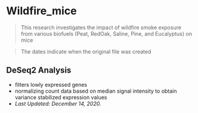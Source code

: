 # Wildfire_mice
> This research investigates the impact of wildfire smoke exposure from various biofuels (Peat, RedOak, Saline, Pine, and Eucalyptus) on mice

> The dates indicate when the original file was created

## DeSeq2 Analysis
- filters lowly expressed genes
- normalizing count data based on median signal intensity to obtain variance stabilized expression values
- <i> Last Updated: December 14, 2020. </i>
